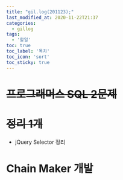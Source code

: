 ```yaml
---
title: "gil.log(201123);"
last_modified_at: 2020-11-22T21:37
categories: 
  - gillog
tags: 
  - '할일'
toc: true
toc_label: '목차'
toc_icon: 'sort'
toc_sticky: true
---
```

# ~~프로그래머스 SQL 2문제~~

# ~~정리 1개~~
- jQuery Selector 정리

# Chain Maker 개발